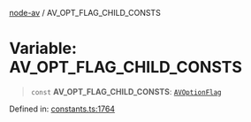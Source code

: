 [node-av](../globals.md) / AV\_OPT\_FLAG\_CHILD\_CONSTS

# Variable: AV\_OPT\_FLAG\_CHILD\_CONSTS

> `const` **AV\_OPT\_FLAG\_CHILD\_CONSTS**: [`AVOptionFlag`](../type-aliases/AVOptionFlag.md)

Defined in: [constants.ts:1764](https://github.com/seydx/av/blob/f8631fc881b394300b1479f511d55cf1c370a87f/src/constants/constants.ts#L1764)
